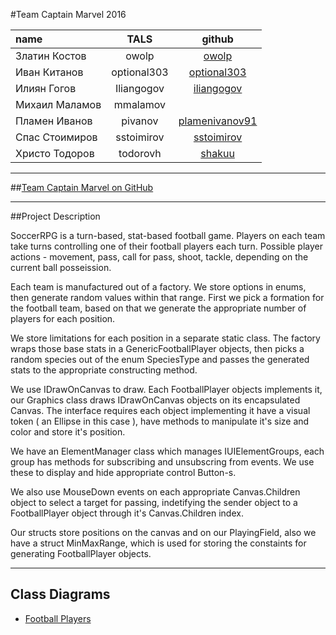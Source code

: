 #Team Captain Marvel 2016

| name | TALS | github 
| :------------------ | :-------------------: | :--------------------: |
| Златин Костов | owolp | [owolp](https://github.com/owolp) |
| Иван Китанов | optional303 | [optional303](https://github.com/optional303) |
| Илиян Гогов | Iliangogov | [iliangogov](https://github.com/iliangogov) |
| Михаил Маламов | mmalamov |  |
| Пламен Иванов | pivanov | [plamenivanov91](https://github.com/plamenivanov91) | 
| Спас Стоимиров | sstoimirov | [sstoimirov](https://github.com/sstoimirov) |
| Христо Тодоров | todorovh | [shakuu](https://github.com/shakuu) |

------------------
##[Team Captain Marvel on GitHub](https://github.com/Team-Captain-Marvel-2016)

------------------
##Project Description

SoccerRPG is a turn-based, stat-based football game. Players on each team take turns controlling one of their football players each turn.
Possible player actions - movement, pass, call for pass, shoot, tackle, depending on the current ball posseission.

Each team is manufactured out of a factory. We store options in enums, then generate random values within that range. First we pick a formation for the football team, based on that we generate the appropriate number of players for each position.

We store limitations for each position in a separate static class. The factory wraps those base stats in a GenericFootballPlayer objects, then picks a random species out of the enum SpeciesType and passes the generated stats to the appropriate constructing method.

We use IDrawOnCanvas to draw. Each FootballPlayer objects implements it, our Graphics class draws IDrawOnCanvas objects on its encapsulated Canvas. The interface requires each object implementing it have a visual token ( an Ellipse in this case ), have methods to manipulate it's size and color and store it's position.

We have an ElementManager class which manages IUIElementGroups, each group has methods for subscribing and unsubscring from events. We use these to display and hide appropriate control Button-s.

We also use MouseDown events on each appropriate Canvas.Children object to select a target for passing, indetifying the sender object to a FootballPlayer object through it's Canvas.Children index.

Our structs store positions on the canvas and on our PlayingField, also we have a struct MinMaxRange, which is used for storing the constaints for generating FootballPlayer objects.

------------------
## Class Diagrams
  - [Football Players](https://github.com/Team-Captain-Marvel-2016/TeamWorkSkeletonSample/blob/master/TeamWorkSkeleton/FootballPlayerAssembly/FootballPlayerDiagram.cd0)

  
